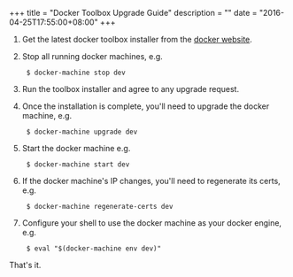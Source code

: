 +++
title = "Docker Toolbox Upgrade Guide"
description = ""
date = "2016-04-25T17:55:00+08:00"
+++

1. Get the latest docker toolbox installer from the [docker website](https://www.docker.com/products/docker-toolbox).
2. Stop all running docker machines, e.g.

		$ docker-machine stop dev
3.  Run the toolbox installer and agree to any upgrade request.
4. Once the installation is complete, you'll need to upgrade the docker machine, e.g.
		
		$ docker-machine upgrade dev
5. Start the docker machine e.g.
	
		$ docker-machine start dev
6. If the docker machine's IP changes, you'll need to regenerate its certs, e.g.
	
		$ docker-machine regenerate-certs dev
7. Configure your shell to use the docker machine as your docker engine, e.g.
	
		$ eval "$(docker-machine env dev)"
 
That's it.